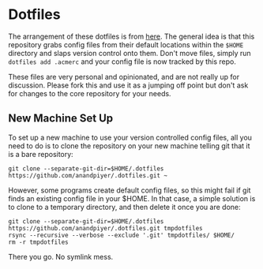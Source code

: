 # Dotfiles

The arrangement of these dotfiles is from [here](https://www.anand-iyer.com/blog/2018/a-simpler-way-to-manage-your-dotfiles/). The general idea is that this repository grabs config files from their default locations within the `$HOME` directory and slaps version control onto them. Don't move files, simply run `dotfiles add .acmerc` and your config file is now tracked by this repo.

These files are very personal and opinionated, and are not really up for discussion. Please fork this and use it as a jumping off point but don't ask for changes to the core repository for your needs.

## New Machine Set Up

To set up a new machine to use your version controlled config files, all you need to do is to clone the repository on your new machine telling git that it is a bare repository:

```
git clone --separate-git-dir=$HOME/.dotfiles https://github.com/anandpiyer/.dotfiles.git ~
```

However, some programs create default config files, so this might fail if git finds an existing config file in your $HOME. In that case, a simple solution is to clone to a temporary directory, and then delete it once you are done:

```
git clone --separate-git-dir=$HOME/.dotfiles https://github.com/anandpiyer/.dotfiles.git tmpdotfiles
rsync --recursive --verbose --exclude '.git' tmpdotfiles/ $HOME/
rm -r tmpdotfiles
```

There you go. No symlink mess.
